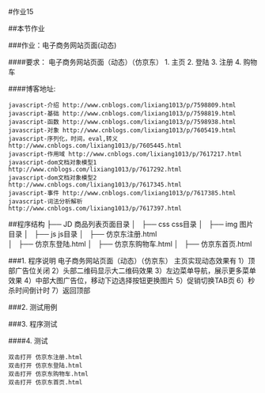 #作业15

##本节作业


###作业：电子商务网站页面(动态)

####要求：
	电子商务网站页面（动态）（仿京东）
	1. 主页
	2. 登陆
	3. 注册
	4. 购物车

####博客地址:

	javascript-介绍 http://www.cnblogs.com/lixiang1013/p/7598809.html
	javascript-基础 http://www.cnblogs.com/lixiang1013/p/7598819.html
	javascript-函数 http://www.cnblogs.com/lixiang1013/p/7598938.html
	javascript-对象 http://www.cnblogs.com/lixiang1013/p/7605419.html
	javascript-序列化，时间，eval,转义 http://www.cnblogs.com/lixiang1013/p/7605445.html
	javascript-作用域 http://www.cnblogs.com/lixiang1013/p/7617217.html
	javascript-dom文档对象模型1 http://www.cnblogs.com/lixiang1013/p/7617292.html
	javascript-dom文档对象模型2 http://www.cnblogs.com/lixiang1013/p/7617345.html
	javascript-事件 http://www.cnblogs.com/lixiang1013/p/7617385.html
	javascript-词法分析解析 http://www.cnblogs.com/lixiang1013/p/7617397.html

##程序结构
	├── JD             			商品列表页面目录
	│   ├── css					css目录
	│   ├── img					图片目录
	│   ├── js					js目录
	│   ├── 仿京东注册.html	
	│   ├── 仿京东登陆.html
	│   ├── 仿京东购物车.html
	│   ├── 仿京东首页.html


###1. 程序说明
	电子商务网站页面（动态）（仿京东）
	主页实现动态效果有
	1）顶部广告位关闭
	2）头部二维码显示大二维码效果
	3）左边菜单导航，展示更多菜单效果
	4）中部大图广告位，移动下边选择按钮更换图片
	5）促销切换TAB页
	6）秒杀时间倒计时
	7）返回顶部


###2. 测试用例      

###3. 程序测试

####4. 测试

	双击打开 仿京东注册.html
	双击打开 仿京东登陆.html
	双击打开 仿京东购物车.html
	双击打开 仿京东首页.html


	